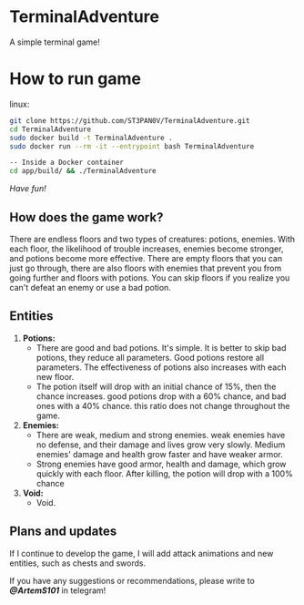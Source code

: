 # TerminalAdventure
A simple terminal game!

# How to run game

linux:
```bash
git clone https://github.com/ST3PAN0V/TerminalAdventure.git
cd TerminalAdventure
sudo docker build -t TerminalAdventure .
sudo docker run --rm -it --entrypoint bash TerminalAdventure

-- Inside a Docker container
cd app/build/ && ./TerminalAdventure
```

*Have fun!*

## **How does the game work?**
There are endless floors and two types of creatures: potions, enemies. With each floor, the likelihood of trouble increases, enemies become stronger, and potions become more effective. There are empty floors that you can just go through, there are also floors with enemies that prevent you from going further and floors with potions. You can skip floors if you realize you can't defeat an enemy or use a bad potion.

## **Entities**
1. **Potions:**
   - There are good and bad potions. It's simple. It is better to skip bad potions, they reduce all parameters. Good potions restore all parameters. The effectiveness of potions also increases with each new floor.
   - The potion itself will drop with an initial chance of 15%, then the chance increases. good potions drop with a 60% chance, and bad ones with a 40% chance. this ratio does not change throughout the game.
2. **Enemies:**
   - There are weak, medium and strong enemies. weak enemies have no defense, and their damage and lives grow very slowly. Medium enemies' damage and health grow faster and have weaker armor.
   - Strong enemies have good armor, health and damage, which grow quickly with each floor. After killing, the potion will drop with a 100% chance
3. **Void:**
   - Void.

## **Plans and updates**
If I continue to develop the game, I will add attack animations and new entities, such as chests and swords.

If you have any suggestions or recommendations, please write to **_@ArtemS101_** in telegram!
